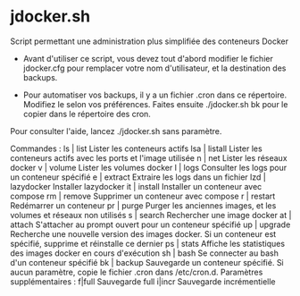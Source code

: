 # jdocker.sh

Script permettant une administration plus simplifiée des conteneurs Docker 

- Avant d'utiliser ce script, vous devez tout d'abord modifier le fichier jdocker.cfg pour remplacer votre nom d'utilisateur, et la destination des backups.

- Pour automatiser vos backups, il y a un fichier .cron dans ce répertoire. Modifiez le selon vos préférences. Faites ensuite ./jdocker.sh bk pour le copier dans le répertoire des cron.

Pour consulter l'aide, lancez ./jdocker.sh sans paramètre.

Commandes :
  ls  | list            Lister les conteneurs actifs
  lsa | listall         Lister les conteneurs actifs avec les ports et l'image utilisée
  n   | net             Lister les réseaux docker
  v   | volume          Lister les volumes docker
  l   | logs            Consulter les logs pour un conteneur spécifié
  e   | extract         Extraire les logs dans un fichier
  lzd | lazydocker      Installer lazydocker
  it  | install         Installer un conteneur avec compose
  rm  | remove          Supprimer un conteneur avec compose
  r   | restart         Redémarrer un conteneur
  pr  | purge           Purger les anciennes images, et les volumes et réseaux non utilisés
  s   | search          Rechercher une image docker
  at  | attach          S'attacher au prompt ouvert pour un conteneur spécifié
  up  | upgrade         Recherche une nouvelle version des images docker.
                        Si un conteneur est spécifié, supprime et réinstalle ce dernier
  ps  | stats           Affiche les statistiques des images docker en cours d'exécution
  sh  | bash            Se connecter au bash d'un conteneur spécifié
  bk  | backup          Sauvegarde un conteneur spécifié.
                        Si aucun paramètre, copie le fichier .cron dans /etc/cron.d.
                        Paramètres supplémentaires :
                            f|full      Sauvegarde full
                            i|incr      Sauvegarde incrémentielle
